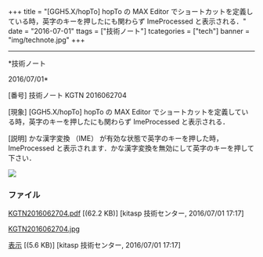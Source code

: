 ﻿+++
title = "[GGH5.X/hopTo] hopTo の MAX Editor でショートカットを定義している時，英字のキーを押したにも関わらず ImeProcessed と表示される．"
date = "2016-07-01"
ttags = ["技術ノート"]
tcategories = ["tech"]
banner = "img/technote.jpg"
+++

-----------------------------------------------------------------------------------------------------------------------------

*技術ノート

2016/07/01*


[番号]
技術ノート KGTN 2016062704

[現象]
[GGH5.X/hopTo] hopTo の MAX Editor
でショートカットを定義している時，英字のキーを押したにも関わらず
ImeProcessed と表示される．

[説明]
かな漢字変換 （IME） が有効な状態で英字のキーを押した時， ImeProcessed
と表示されます．かな漢字変換を無効にして英字のキーを押して下さい．

![](http://techreport.kitasp.net/attachments/download/2761/KGTN2016062704.jpg)


### ファイル

 
 


[KGTN2016062704.pdf](http://techreport.kitasp.net/attachments/download/2760/KGTN2016062704.pdf)
 [(62.2 KB)] [kitasp 技術センター, 2016/07/01
17:17]

[KGTN2016062704.jpg](http://techreport.kitasp.net/attachments/download/2761/KGTN2016062704.jpg)

[表示](http://techreport.kitasp.net/attachments/2761/KGTN2016062704.jpg "表示")
 [(5.6 KB)] [kitasp 技術センター, 2016/07/01
17:17]


 


 

